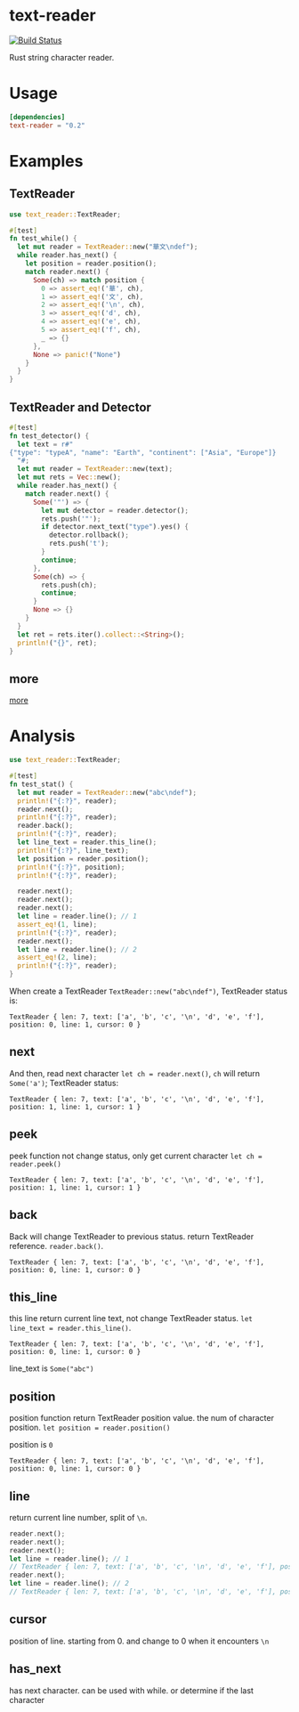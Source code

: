 text-reader
===

[![Build Status](https://drone.0u0.me/api/badges/fewensa/text-reader/status.svg)](https://drone.0u0.me/fewensa/text-reader)

Rust string character reader.

# Usage

```toml
[dependencies]
text-reader = "0.2"
```

# Examples

## TextReader

```rust
use text_reader::TextReader;

#[test]
fn test_while() {
  let mut reader = TextReader::new("華文\ndef");
  while reader.has_next() {
    let position = reader.position();
    match reader.next() {
      Some(ch) => match position {
        0 => assert_eq!('華', ch),
        1 => assert_eq!('文', ch),
        2 => assert_eq!('\n', ch),
        3 => assert_eq!('d', ch),
        4 => assert_eq!('e', ch),
        5 => assert_eq!('f', ch),
        _ => {}
      },
      None => panic!("None")
    }
  }
}
```



## TextReader and Detector


```rust
#[test]
fn test_detector() {
  let text = r#"
{"type": "typeA", "name": "Earth", "continent": ["Asia", "Europe"]}
  "#;
  let mut reader = TextReader::new(text);
  let mut rets = Vec::new();
  while reader.has_next() {
    match reader.next() {
      Some('"') => {
        let mut detector = reader.detector();
        rets.push('"');
        if detector.next_text("type").yes() {
          detector.rollback();
          rets.push('t');
        }
        continue;
      },
      Some(ch) => {
        rets.push(ch);
        continue;
      }
      None => {}
    }
  }
  let ret = rets.iter().collect::<String>();
  println!("{}", ret);
}
```

## more

[more](./tests)

# Analysis

```rust
use text_reader::TextReader;

#[test]
fn test_stat() {
  let mut reader = TextReader::new("abc\ndef");
  println!("{:?}", reader);
  reader.next();
  println!("{:?}", reader);
  reader.back();
  println!("{:?}", reader);
  let line_text = reader.this_line();
  println!("{:?}", line_text);
  let position = reader.position();
  println!("{:?}", position);
  println!("{:?}", reader);

  reader.next();
  reader.next();
  reader.next();
  let line = reader.line(); // 1
  assert_eq!(1, line);
  println!("{:?}", reader);
  reader.next();
  let line = reader.line(); // 2
  assert_eq!(2, line);
  println!("{:?}", reader);
}
```

When create a TextReader `TextReader::new("abc\ndef")`, TextReader status is:

`TextReader { len: 7, text: ['a', 'b', 'c', '\n', 'd', 'e', 'f'], position: 0, line: 1, cursor: 0 }`

## next

And then, read next character `let ch = reader.next()`, `ch` will return `Some('a')`; TextReader status:

`TextReader { len: 7, text: ['a', 'b', 'c', '\n', 'd', 'e', 'f'], position: 1, line: 1, cursor: 1 }`

## peek

peek function not change status, only get current character `let ch = reader.peek()`

`TextReader { len: 7, text: ['a', 'b', 'c', '\n', 'd', 'e', 'f'], position: 1, line: 1, cursor: 1 }`

## back

Back will change TextReader to previous status. return TextReader reference. `reader.back()`.

`TextReader { len: 7, text: ['a', 'b', 'c', '\n', 'd', 'e', 'f'], position: 0, line: 1, cursor: 0 }`

## this_line

this line return current line text, not change TextReader status. `let line_text = reader.this_line()`.

`TextReader { len: 7, text: ['a', 'b', 'c', '\n', 'd', 'e', 'f'], position: 0, line: 1, cursor: 0 }`

line_text is `Some("abc")`

## position

position function return TextReader position value. the num of character position. `let position = reader.position()`

position is `0`

`TextReader { len: 7, text: ['a', 'b', 'c', '\n', 'd', 'e', 'f'], position: 0, line: 1, cursor: 0 }`

## line

return current line number, split of `\n`.

```rust
reader.next();
reader.next();
reader.next();
let line = reader.line(); // 1
// TextReader { len: 7, text: ['a', 'b', 'c', '\n', 'd', 'e', 'f'], position: 3, line: 1, cursor: 3 }
reader.next();
let line = reader.line(); // 2
// TextReader { len: 7, text: ['a', 'b', 'c', '\n', 'd', 'e', 'f'], position: 4, line: 2, cursor: 0 }
```

## cursor

position of line. starting from 0. and change to 0 when it encounters `\n`

## has_next

has next character. can be used with while. or determine if the last character 

